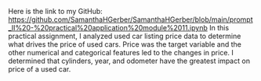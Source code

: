 Here is the link to my GitHub: https://github.com/SamanthaHGerber/SamanthaHGerber/blob/main/prompt_II%20-%20practical%20application%20module%2011.ipynb
In this practical assignment, I analyzed used car listing price data to determine what drives the price of used cars. Price was the target variable and the other numerical and categorical features led to the changes in price. I determined that cylinders, year, and odometer have the greatest impact on price of a used car. 
